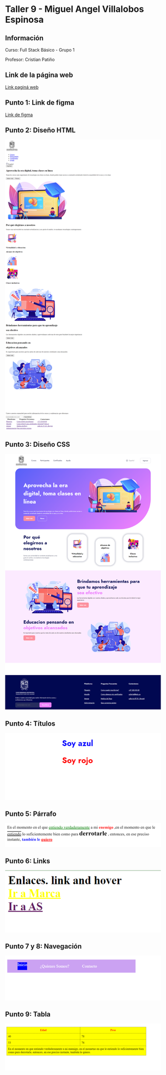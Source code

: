 <h1>Taller 9 - Miguel Angel Villalobos Espinosa</h1>
<h2>Información</h2>
<p>Curso: Full Stack Básico - Grupo 1</p>
<p>Profesor: Cristian Patiño</p>

<h2>Link de la página web</h2>

 <a href="https://miguelangel1523.github.io/taller-9-full-stack/" target="_blank">Link paginá web</a>   

<h2>Punto 1: Link de figma</h2>

<a href="https://www.figma.com/file/0k07ujuPbsS1sKnqfb5X3j/Miguel-Angel-Villalobos-Espinosa?type=design&node-id=0%3A1&mode=design&t=wDcE5J3mRgHrW0QT-1" target="_blank">Link de figma</a>

<h2>Punto 2: Diseño HTML</h2>
    <img src="./public/images/punto-2.png" alt="punto 2">

<h2>Punto 3: Diseño CSS</h2>
    <img src="./public/images/punto-3.png" alt="punto 3">

<h2>Punto 4: Títulos</h2>
    <img src="./public/images/punto-4.png" alt="punto 4">

<h2>Punto 5: Párrafo</h2>
    <img src="./public/images/Punto 5.png" alt="punto 5">

<h2>Punto 6: Links</h2>
    <img src="./public/images/Punto 6.png" alt="punto 6">

<h2>Punto 7 y 8: Navegación</h2>
    <img src="./public/images/punto 7-8.png" alt="punto 7-8">

<h2>Punto 9: Tabla</h2>
    <img src="./public/images/punto-9.png" alt="punto 9">